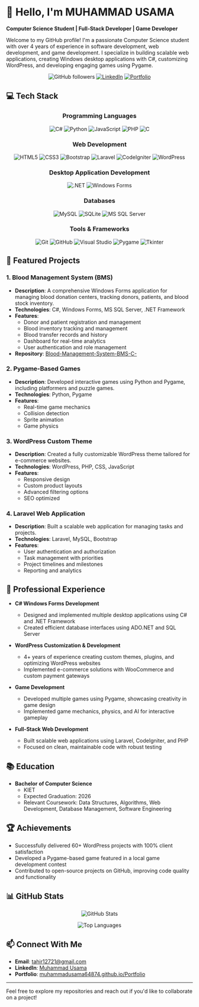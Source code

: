 # 👋 Hello, I'm MUHAMMAD USAMA
**Computer Science Student | Full-Stack Developer | Game Developer**

Welcome to my GitHub profile! I'm a passionate Computer Science student with over 4 years of experience in software development, web development, and game development. I specialize in building scalable web applications, creating Windows desktop applications with C#, customizing WordPress, and developing engaging games using Pygame.

<div align="center">
  
![GitHub followers](https://img.shields.io/github/followers/MUHAMMADUSAMA64874?style=social)
[![LinkedIn](https://img.shields.io/badge/LinkedIn-Connect-blue)](https://www.linkedin.com/in/muhammad-usama-5996bb24b/)
[![Portfolio](https://img.shields.io/badge/Portfolio-Visit-brightgreen)](https://muhammadusama64874.github.io/Portfolio/)

</div>

## 💻 Tech Stack

<div align="center">
  
### Programming Languages
![C#](https://img.shields.io/badge/C%23-239120?style=for-the-badge&logo=c-sharp&logoColor=white)
![Python](https://img.shields.io/badge/Python-3776AB?style=for-the-badge&logo=python&logoColor=white)
![JavaScript](https://img.shields.io/badge/JavaScript-F7DF1E?style=for-the-badge&logo=javascript&logoColor=black)
![PHP](https://img.shields.io/badge/PHP-777BB4?style=for-the-badge&logo=php&logoColor=white)
![C](https://img.shields.io/badge/C-00599C?style=for-the-badge&logo=c&logoColor=white)

### Web Development
![HTML5](https://img.shields.io/badge/HTML5-E34F26?style=for-the-badge&logo=html5&logoColor=white)
![CSS3](https://img.shields.io/badge/CSS3-1572B6?style=for-the-badge&logo=css3&logoColor=white)
![Bootstrap](https://img.shields.io/badge/Bootstrap-7952B3?style=for-the-badge&logo=bootstrap&logoColor=white)
![Laravel](https://img.shields.io/badge/Laravel-FF2D20?style=for-the-badge&logo=laravel&logoColor=white)
![CodeIgniter](https://img.shields.io/badge/CodeIgniter-EF4223?style=for-the-badge&logo=codeigniter&logoColor=white)
![WordPress](https://img.shields.io/badge/WordPress-21759B?style=for-the-badge&logo=wordpress&logoColor=white)

### Desktop Application Development
![.NET](https://img.shields.io/badge/.NET-5C2D91?style=for-the-badge&logo=.net&logoColor=white)
![Windows Forms](https://img.shields.io/badge/Windows%20Forms-0078D6?style=for-the-badge&logo=windows&logoColor=white)

### Databases
![MySQL](https://img.shields.io/badge/MySQL-4479A1?style=for-the-badge&logo=mysql&logoColor=white)
![SQLite](https://img.shields.io/badge/SQLite-003B57?style=for-the-badge&logo=sqlite&logoColor=white)
![MS SQL Server](https://img.shields.io/badge/MS%20SQL%20Server-CC2927?style=for-the-badge&logo=microsoft-sql-server&logoColor=white)

### Tools & Frameworks
![Git](https://img.shields.io/badge/Git-F05032?style=for-the-badge&logo=git&logoColor=white)
![GitHub](https://img.shields.io/badge/GitHub-181717?style=for-the-badge&logo=github&logoColor=white)
![Visual Studio](https://img.shields.io/badge/Visual%20Studio-5C2D91?style=for-the-badge&logo=visual-studio&logoColor=white)
![Pygame](https://img.shields.io/badge/Pygame-3776AB?style=for-the-badge&logo=python&logoColor=white)
![Tkinter](https://img.shields.io/badge/Tkinter-3776AB?style=for-the-badge&logo=python&logoColor=white)

</div>

## 🚀 Featured Projects

### 1. Blood Management System (BMS)
- **Description**: A comprehensive Windows Forms application for managing blood donation centers, tracking donors, patients, and blood stock inventory.
- **Technologies**: C#, Windows Forms, MS SQL Server, .NET Framework
- **Features**:
  - Donor and patient registration and management
  - Blood inventory tracking and management
  - Blood transfer records and history
  - Dashboard for real-time analytics
  - User authentication and role management
- **Repository**: [Blood-Management-System-BMS-C-](https://github.com/MUHAMMADUSAMA64874/Blood-Managment-System-BMS-C-)

### 2. Pygame-Based Games
- **Description**: Developed interactive games using Python and Pygame, including platformers and puzzle games.
- **Technologies**: Python, Pygame
- **Features**:
  - Real-time game mechanics
  - Collision detection
  - Sprite animation
  - Game physics

### 3. WordPress Custom Theme
- **Description**: Created a fully customizable WordPress theme tailored for e-commerce websites.
- **Technologies**: WordPress, PHP, CSS, JavaScript
- **Features**:
  - Responsive design
  - Custom product layouts
  - Advanced filtering options
  - SEO optimized

### 4. Laravel Web Application
- **Description**: Built a scalable web application for managing tasks and projects.
- **Technologies**: Laravel, MySQL, Bootstrap
- **Features**:
  - User authentication and authorization
  - Task management with priorities
  - Project timelines and milestones
  - Reporting and analytics

## 💼 Professional Experience

- **C# Windows Forms Development**
  - Designed and implemented multiple desktop applications using C# and .NET Framework
  - Created efficient database interfaces using ADO.NET and SQL Server

- **WordPress Customization & Development**
  - 4+ years of experience creating custom themes, plugins, and optimizing WordPress websites
  - Implemented e-commerce solutions with WooCommerce and custom payment gateways

- **Game Development**
  - Developed multiple games using Pygame, showcasing creativity in game design
  - Implemented game mechanics, physics, and AI for interactive gameplay

- **Full-Stack Web Development**
  - Built scalable web applications using Laravel, CodeIgniter, and PHP
  - Focused on clean, maintainable code with robust testing

## 📚 Education

- **Bachelor of Computer Science**
  - KIET
  - Expected Graduation: 2026
  - Relevant Coursework: Data Structures, Algorithms, Web Development, Database Management, Software Engineering

## 🏆 Achievements

- Successfully delivered 60+ WordPress projects with 100% client satisfaction
- Developed a Pygame-based game featured in a local game development contest
- Contributed to open-source projects on GitHub, improving code quality and functionality

## 📊 GitHub Stats

<div align="center">
  
![GitHub Stats](https://github-readme-stats.vercel.app/api?username=MUHAMMADUSAMA64874&show_icons=true&theme=radical)
  
![Top Languages](https://github-readme-stats.vercel.app/api/top-langs/?username=MUHAMMADUSAMA64874&layout=compact&theme=radical)

</div>

## 📫 Connect With Me

- **Email**: tahir12721@gmail.com
- **LinkedIn**: [Muhammad Usama](https://www.linkedin.com/in/muhammad-usama-5996bb24b/)
- **Portfolio**: [muhammadusama64874.github.io/Portfolio](https://muhammadusama64874.github.io/Portfolio/)

---

Feel free to explore my repositories and reach out if you'd like to collaborate on a project!

<!---
MUHAMMADUSAMA64874/MUHAMMADUSAMA64874 is a ✨ special ✨ repository because its `README.md` (this file) appears on your GitHub profile.
You can click the Preview link to take a look at your changes.
--->
